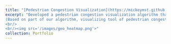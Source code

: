 ```yaml
---
title: "[Pedestrian Congestion Visualization](https://mickeymst.github.io/portfolio/#)"
excerpt: "Developed a pedestrian congestion visualization algorithm that use GPS based user log and OpenStreetMap's road information.  
(Based on part of our algorithm, visualizing tool of pedestrian congestion has released [here](https://www.blogwatcher.co.jp/new-s/esri20190716/)).
<br/>
<br/><img src='/images/geo_heatmap.png'>"
collection: Portfolio
---
```

